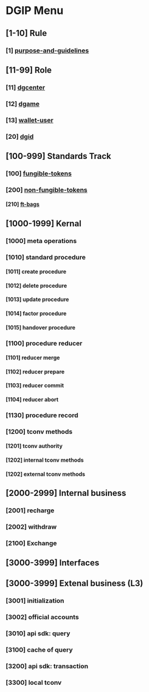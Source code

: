 # DGIP Menu

## [1-10] Rule

### [1] [purpose-and-guidelines](./dgip-1:dgip-purpose-and-guidelines.md)

## [11-99] Role

### [11] [dgcenter](./dgip-11:dgcenter.md)

### [12] [dgame](./dgip-12:dgame.md)

### [13] [wallet-user](./dgip-13:wallet-user.md)

### [20] [dgid](./dgip-20:dgid.md)

## [100-999] Standards Track

### [100] [fungible-tokens](./dgip-100:fungible-tokens.md)

### [200] [non-fungible-tokens](./dgip-200:non-fungible-tokens.md)

#### [210] [ft-bags](./ft-bags.md)

## [1000-1999] Kernal

### [1000] meta operations

### [1010] standard procedure

#### [1011] create procedure

#### [1012] delete procedure

#### [1013] update procedure

#### [1014] factor procedure

#### [1015] handover procedure

### [1100] procedure reducer

#### [1101] reducer merge

#### [1102] reducer prepare

#### [1103] reducer commit

#### [1104] reducer abort

### [1130] procedure record

### [1200] tconv methods

#### [1201] tconv authority

#### [1202] internal tconv methods

#### [1202] external tconv methods

## [2000-2999] Internal business

### [2001] recharge

### [2002] withdraw

### [2100] Exchange

## [3000-3999] Interfaces

## [3000-3999] Extenal business (L3)

### [3001] initialization

### [3002] official accounts

### [3010] api sdk: query

### [3100] cache of query

### [3200] api sdk: transaction

### [3300] local tconv


